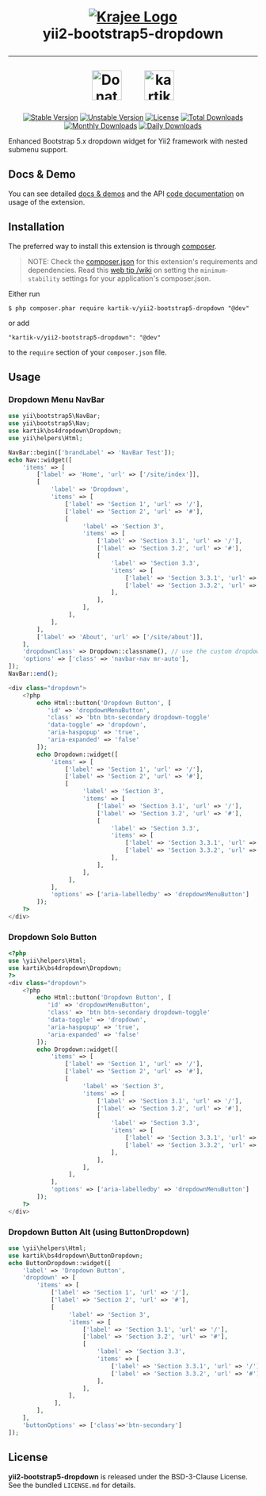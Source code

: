 <h1 align="center">
    <a href="http://demos.krajee.com" title="Krajee Demos" target="_blank">
        <img src="http://kartik-v.github.io/bootstrap-fileinput-samples/samples/krajee-logo-b.png" alt="Krajee Logo"/>
    </a>
    <br>
    yii2-bootstrap5-dropdown
    <hr>
    <a href="https://www.paypal.com/cgi-bin/webscr?cmd=_s-xclick&hosted_button_id=DTP3NZQ6G2AYU"
       title="Donate via Paypal" target="_blank"><img src="https://kartik-v.github.io/bootstrap-fileinput-samples/samples/donate.png" height="60" alt="Donate"/></a>
    &nbsp; &nbsp; &nbsp;
    <a href="https://www.buymeacoffee.com/kartikv" title="Buy me a coffee" ><img src="https://cdn.buymeacoffee.com/buttons/v2/default-yellow.png" height="60" alt="kartikv" /></a>
</h1>

<div align ="center">

[![Stable Version](https://poser.pugx.org/kartik-v/yii2-bootstrap5-dropdown/v/stable)](https://packagist.org/packages/kartik-v/yii2-bootstrap5-dropdown)
[![Unstable Version](https://poser.pugx.org/kartik-v/yii2-bootstrap5-dropdown/v/unstable)](https://packagist.org/packages/kartik-v/yii2-bootstrap5-dropdown)
[![License](https://poser.pugx.org/kartik-v/yii2-bootstrap5-dropdown/license)](https://packagist.org/packages/kartik-v/yii2-bootstrap5-dropdown)
[![Total Downloads](https://poser.pugx.org/kartik-v/yii2-bootstrap5-dropdown/downloads)](https://packagist.org/packages/kartik-v/yii2-bootstrap5-dropdown)
[![Monthly Downloads](https://poser.pugx.org/kartik-v/yii2-bootstrap5-dropdown/d/monthly)](https://packagist.org/packages/kartik-v/yii2-bootstrap5-dropdown)
[![Daily Downloads](https://poser.pugx.org/kartik-v/yii2-bootstrap5-dropdown/d/daily)](https://packagist.org/packages/kartik-v/yii2-bootstrap5-dropdown)

</div>

Enhanced Bootstrap 5.x dropdown widget for Yii2 framework with nested submenu support.

## Docs & Demo
You can see detailed [docs & demos](https://demos.krajee.com/bootstrap5-dropdown) and the API [code documentation](https://docs.krajee.com/kartik-bs5dropdown-buttondropdown) on usage of the extension.

## Installation

The preferred way to install this extension is through [composer](http://getcomposer.org/download/).

> NOTE: Check the [composer.json](https://github.com/kartik-v/yii2-bootstrap5-dropdown/blob/master/composer.json) for this extension's requirements and dependencies. Read this [web tip /wiki](http://webtips.krajee.com/setting-composer-minimum-stability-application/) on setting the `minimum-stability` settings for your application's composer.json.

Either run

```
$ php composer.phar require kartik-v/yii2-bootstrap5-dropdown "@dev"
```

or add

```
"kartik-v/yii2-bootstrap5-dropdown": "@dev"
```

to the ```require``` section of your `composer.json` file.

## Usage

### Dropdown Menu NavBar

```php
use yii\bootstrap5\NavBar;
use yii\bootstrap5\Nav;
use kartik\bs4dropdown\Dropdown;
use yii\helpers\Html;

NavBar::begin(['brandLabel' => 'NavBar Test']);
echo Nav::widget([
    'items' => [
        ['label' => 'Home', 'url' => ['/site/index']],
        [
            'label' => 'Dropdown', 
            'items' => [
                ['label' => 'Section 1', 'url' => '/'],
                ['label' => 'Section 2', 'url' => '#'],
                [
                     'label' => 'Section 3', 
                     'items' => [
                         ['label' => 'Section 3.1', 'url' => '/'],
                         ['label' => 'Section 3.2', 'url' => '#'],
                         [
                             'label' => 'Section 3.3', 
                             'items' => [
                                 ['label' => 'Section 3.3.1', 'url' => '/'],
                                 ['label' => 'Section 3.3.2', 'url' => '#'],
                             ],
                         ],
                     ],
                 ],
            ],
        ],
        ['label' => 'About', 'url' => ['/site/about']],
    ],
    'dropdownClass' => Dropdown::classname(), // use the custom dropdown
    'options' => ['class' => 'navbar-nav mr-auto'],
]);
NavBar::end();

<div class="dropdown">
    <?php
        echo Html::button('Dropdown Button', [
           'id' => 'dropdownMenuButton',
           'class' => 'btn btn-secondary dropdown-toggle'
           'data-toggle' => 'dropdown',
           'aria-haspopup' => 'true',
           'aria-expanded' => 'false'
        ]);
        echo Dropdown::widget([
            'items' => [
                ['label' => 'Section 1', 'url' => '/'],
                ['label' => 'Section 2', 'url' => '#'],
                [
                     'label' => 'Section 3', 
                     'items' => [
                         ['label' => 'Section 3.1', 'url' => '/'],
                         ['label' => 'Section 3.2', 'url' => '#'],
                         [
                             'label' => 'Section 3.3', 
                             'items' => [
                                 ['label' => 'Section 3.3.1', 'url' => '/'],
                                 ['label' => 'Section 3.3.2', 'url' => '#'],
                             ],
                         ],
                     ],
                 ],
            ],
            'options' => ['aria-labelledby' => 'dropdownMenuButton']
        ]);
    ?>
</div>
```

### Dropdown Solo Button

```php
<?php 
use \yii\helpers\Html;
use kartik\bs4dropdown\Dropdown;
?>
<div class="dropdown">
    <?php
        echo Html::button('Dropdown Button', [
           'id' => 'dropdownMenuButton',
           'class' => 'btn btn-secondary dropdown-toggle'
           'data-toggle' => 'dropdown',
           'aria-haspopup' => 'true',
           'aria-expanded' => 'false'
        ]);
        echo Dropdown::widget([
            'items' => [
                ['label' => 'Section 1', 'url' => '/'],
                ['label' => 'Section 2', 'url' => '#'],
                [
                     'label' => 'Section 3', 
                     'items' => [
                         ['label' => 'Section 3.1', 'url' => '/'],
                         ['label' => 'Section 3.2', 'url' => '#'],
                         [
                             'label' => 'Section 3.3', 
                             'items' => [
                                 ['label' => 'Section 3.3.1', 'url' => '/'],
                                 ['label' => 'Section 3.3.2', 'url' => '#'],
                             ],
                         ],
                     ],
                 ],
            ],
            'options' => ['aria-labelledby' => 'dropdownMenuButton']
        ]);
    ?>
</div>
```

### Dropdown Button Alt (using ButtonDropdown)

```php
use \yii\helpers\Html;
use kartik\bs4dropdown\ButtonDropdown;
echo ButtonDropdown::widget([
    'label' => 'Dropdown Button',
    'dropdown' => [
        'items' => [
            ['label' => 'Section 1', 'url' => '/'],
            ['label' => 'Section 2', 'url' => '#'],
            [
                 'label' => 'Section 3', 
                 'items' => [
                     ['label' => 'Section 3.1', 'url' => '/'],
                     ['label' => 'Section 3.2', 'url' => '#'],
                     [
                         'label' => 'Section 3.3', 
                         'items' => [
                             ['label' => 'Section 3.3.1', 'url' => '/'],
                             ['label' => 'Section 3.3.2', 'url' => '#'],
                         ],
                     ],
                 ],
             ],
        ],
    ],
    'buttonOptions' => ['class'=>'btn-secondary']
]);
```

## License

**yii2-bootstrap5-dropdown** is released under the BSD-3-Clause License. See the bundled `LICENSE.md` for details.